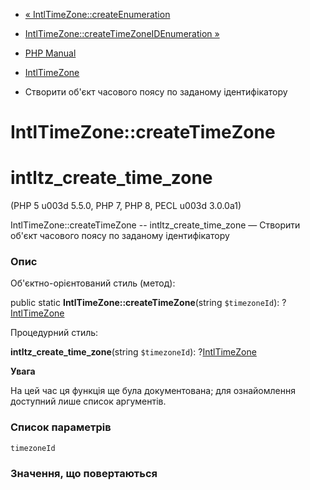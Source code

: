 - [«
IntlTimeZone::createEnumeration](intltimezone.createenumeration.md)
- [IntlTimeZone::createTimeZoneIDEnumeration
»](intltimezone.createtimezoneidenumeration.md)

- [PHP Manual](index.md)
- [IntlTimeZone](class.intltimezone.md)
- Створити об'єкт часового поясу по заданому ідентифікатору

# IntlTimeZone::createTimeZone

# intltz_create_time_zone

(PHP 5 u003d 5.5.0, PHP 7, PHP 8, PECL u003d 3.0.0a1)

IntlTimeZone::createTimeZone -- intltz_create_time_zone — Створити об'єкт
часового поясу по заданому ідентифікатору

### Опис

Об'єктно-орієнтований стиль (метод):

public static **IntlTimeZone::createTimeZone**(string `$timezoneId`):
?[IntlTimeZone](class.intltimezone.md)

Процедурний стиль:

**intltz_create_time_zone**(string `$timezoneId`):
?[IntlTimeZone](class.intltimezone.md)

**Увага**

На цей час ця функція ще була документована; для
ознайомлення доступний лише список аргументів.

### Список параметрів

`timezoneId`

### Значення, що повертаються
